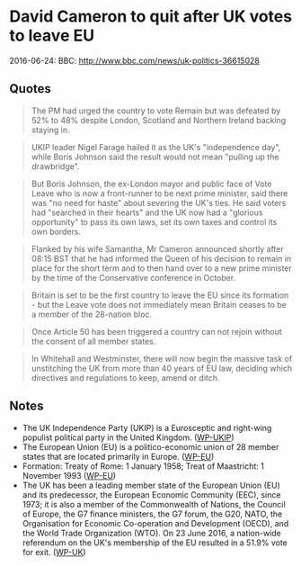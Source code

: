 David Cameron to quit after UK votes to leave EU
================================================
2016-06-24: BBC: http://www.bbc.com/news/uk-politics-36615028

Quotes
------
> The PM had urged the country to vote Remain but was defeated by 52% to
> 48% despite London, Scotland and Northern Ireland backing staying in.

<!-- -->

> UKIP leader Nigel Farage hailed it as the UK's "independence day",
> while Boris Johnson said the result would not mean "pulling up the
> drawbridge".

<!-- -->

> But Boris Johnson, the ex-London mayor and public face of Vote Leave
> who is now a front-runner to be next prime minister, said there was
> "no need for haste" about severing the UK's ties. He said voters had
> "searched in their hearts" and the UK now had a "glorious opportunity"
> to pass its own laws, set its own taxes and control its own borders.

<!-- -->

> Flanked by his wife Samantha, Mr Cameron announced shortly after 08:15
> BST that he had informed the Queen of his decision to remain in place
> for the short term and to then hand over to a new prime minister by
> the time of the Conservative conference in October.

<!-- -->

> Britain is set to be the first country to leave the EU since its
> formation - but the Leave vote does not immediately mean Britain
> ceases to be a member of the 28-nation bloc.

<!-- -->

> Once Article 50 has been triggered a country can not rejoin without
> the consent of all member states.

<!-- -->

> In Whitehall and Westminster, there will now begin the massive task of
> unstitching the UK from more than 40 years of EU law, deciding which
> directives and regulations to keep, amend or ditch.

Notes
-----
- The UK Independence Party (UKIP) is a Eurosceptic and right-wing
  populist political party in the United Kingdom. ([WP-UKIP][])
- The European Union (EU) is a politico-economic union of 28 member
  states that are located primarily in Europe. ([WP-EU][])
- Formation: Treaty of Rome: 1 January 1958;
  Treat of Maastricht: 1 November 1993 ([WP-EU][])
- The UK has been a leading member state of the European Union (EU) and
  its predecessor, the European Economic Community (EEC), since 1973; it
  is also a member of the Commonwealth of Nations, the Council of
  Europe, the G7 finance ministers, the G7 forum, the G20, NATO, the
  Organisation for Economic Co-operation and Development (OECD), and the
  World Trade Organization (WTO). On 23 June 2016, a nation-wide
  referendum on the UK's membership of the EU resulted in a 51.9% vote
  for exit. ([WP-UK][])

[WP-UKIP]: https://en.wikipedia.org/wiki/UK_Independence_Party
[WP-EU]: https://en.wikipedia.org/wiki/European_Union
[WP-UK]: https://en.wikipedia.org/wiki/United_Kingdom
